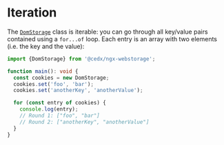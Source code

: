 # Iteration
The [`DomStorage`](api.md) class is iterable: you can go through all key/value pairs contained using a `for...of` loop. Each entry is an array with two elements (i.e. the key and the value):

```ts
import {DomStorage} from '@cedx/ngx-webstorage';

function main(): void {
  const cookies = new DomStorage;
  cookies.set('foo', 'bar');
  cookies.set('anotherKey', 'anotherValue');

  for (const entry of cookies) {
    console.log(entry);
    // Round 1: ["foo", "bar"]
    // Round 2: ["anotherKey", "anotherValue"]
  }
}
```
